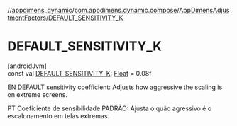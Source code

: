 //[appdimens_dynamic](../../../index.md)/[com.appdimens.dynamic.compose](../index.md)/[AppDimensAdjustmentFactors](index.md)/[DEFAULT_SENSITIVITY_K](-d-e-f-a-u-l-t_-s-e-n-s-i-t-i-v-i-t-y_-k.md)

# DEFAULT_SENSITIVITY_K

[androidJvm]\
const val [DEFAULT_SENSITIVITY_K](-d-e-f-a-u-l-t_-s-e-n-s-i-t-i-v-i-t-y_-k.md): [Float](https://kotlinlang.org/api/core/kotlin-stdlib/kotlin/-float/index.html) = 0.08f

EN DEFAULT sensitivity coefficient: Adjusts how aggressive the scaling is on extreme screens.

PT Coeficiente de sensibilidade PADRÃO: Ajusta o quão agressivo é o escalonamento em telas extremas.